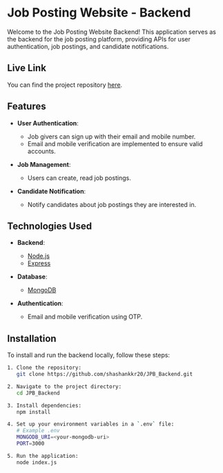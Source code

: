 # Job Posting Website - Backend

Welcome to the Job Posting Website Backend! This application serves as the backend for the job posting platform, providing APIs for user authentication, job postings, and candidate notifications.
##  Live Link
You can find the project repository [here](https://jpb-frontendnew.onrender.com/).
## Features

- **User Authentication**: 
  - Job givers can sign up with their email and mobile number.
  - Email and mobile verification are implemented to ensure valid accounts.

- **Job Management**: 
  - Users can create, read job postings.

- **Candidate Notification**: 
  - Notify candidates about job postings they are interested in.

## Technologies Used

- **Backend**: 
  - [Node.js](https://nodejs.org/)
  - [Express](https://expressjs.com/)

- **Database**: 
  - [MongoDB](https://www.mongodb.com/)

- **Authentication**: 
  - Email and mobile verification using OTP.

## Installation

To install and run the backend locally, follow these steps:

```bash
1. Clone the repository:
   git clone https://github.com/shashankkr20/JPB_Backend.git

2. Navigate to the project directory:
   cd JPB_Backend

3. Install dependencies:
   npm install

4. Set up your environment variables in a `.env` file:
   # Example .env
   MONGODB_URI=<your-mongodb-uri>
   PORT=3000

5. Run the application:
   node index.js



